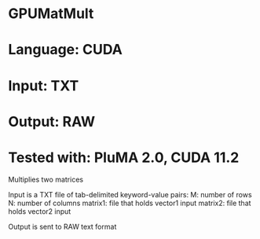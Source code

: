 # GPUMatMult
# Language: CUDA
# Input: TXT
# Output: RAW
# Tested with: PluMA 2.0, CUDA 11.2

Multiplies two matrices

Input is a TXT file of tab-delimited keyword-value pairs:
M: number of rows
N: number of columns
matrix1: file that holds vector1 input
matrix2: file that holds vector2 input

Output is sent to RAW text format
